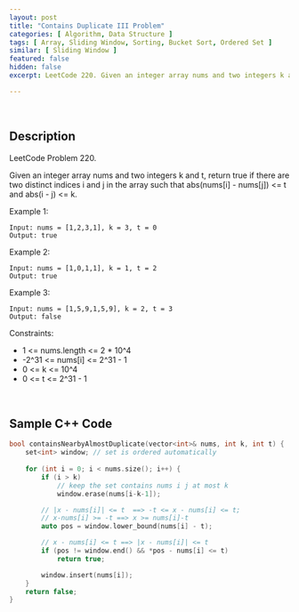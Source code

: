 ```yaml
---
layout: post
title: "Contains Duplicate III Problem"
categories: [ Algorithm, Data Structure ]
tags: [ Array, Sliding Window, Sorting, Bucket Sort, Ordered Set ]
similar: [ Sliding Window ]
featured: false
hidden: false
excerpt: LeetCode 220. Given an integer array nums and two integers k and t, return true if there are two distinct indices i and j in the array such that abs(nums[i] - nums[j]) <= t and abs(i - j) <= k.

---
```


<br />

## Description

LeetCode Problem 220.

Given an integer array nums and two integers k and t, return true if there are two distinct indices i and j in the array such that abs(nums[i] - nums[j]) <= t and abs(i - j) <= k.

Example 1:
```
Input: nums = [1,2,3,1], k = 3, t = 0
Output: true
```

Example 2:
```
Input: nums = [1,0,1,1], k = 1, t = 2
Output: true
```

Example 3:
```
Input: nums = [1,5,9,1,5,9], k = 2, t = 3
Output: false
```

Constraints:
* 1 <= nums.length <= 2 * 10^4
* -2^31 <= nums[i] <= 2^31 - 1
* 0 <= k <= 10^4
* 0 <= t <= 2^31 - 1

<br />

## Sample C++ Code


```c
bool containsNearbyAlmostDuplicate(vector<int>& nums, int k, int t) {
    set<int> window; // set is ordered automatically 
    
    for (int i = 0; i < nums.size(); i++) {
        if (i > k) 
        	// keep the set contains nums i j at most k
        	window.erase(nums[i-k-1]); 

        // |x - nums[i]| <= t  ==> -t <= x - nums[i] <= t;
        // x-nums[i] >= -t ==> x >= nums[i]-t 
        auto pos = window.lower_bound(nums[i] - t); 

        // x - nums[i] <= t ==> |x - nums[i]| <= t    
        if (pos != window.end() && *pos - nums[i] <= t) 
        	return true;

        window.insert(nums[i]);
    }
    return false;
}
```



